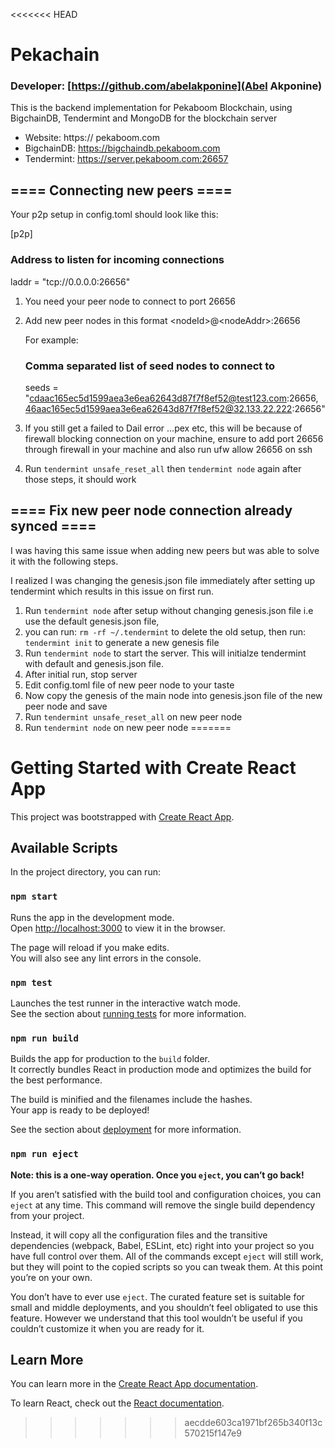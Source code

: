 <<<<<<< HEAD
# Pekachain
### Developer: [https://github.com/abelakponine](Abel Akponine)
This is the backend implementation for Pekaboom Blockchain, using BigchainDB, Tendermint and MongoDB for the blockchain server

- Website: https:// pekaboom.com
- BigchainDB: https://bigchaindb.pekaboom.com
- Tendermint: https://server.pekaboom.com:26657

## ==== Connecting new peers ====

Your p2p setup in config.toml should look like this:

[p2p]

### Address to listen for incoming connections
laddr = "tcp://0.0.0.0:26656"

 1. You need your peer node to connect to port 26656
 2. Add new peer nodes in this format &lt;nodeId&gt;@&lt;nodeAddr&gt;:26656

    For example:
    ### Comma separated list of seed nodes to connect to
    seeds = "cdaac165ec5d1599aea3e6ea62643d87f7f8ef52@test123.com:26656, 46aac165ec5d1599aea3e6ea62643d87f7f8ef52@32.133.22.222:26656"

 3. If you still get a failed to Dail error ...pex etc, this will be because of firewall blocking connection on your machine, ensure to add port 26656 through firewall in your machine and also run ufw allow 26656 on ssh

 4. Run <code>tendermint unsafe_reset_all</code> then <code>tendermint node</code> again after those steps, it should work

## ==== Fix new peer node connection already synced ====

I was having this same issue when adding new peers but was able to solve it with the following steps.

I realized I was changing the genesis.json file immediately after setting up tendermint which results in this issue on first run.

1. Run <code>tendermint node</code> after setup without changing genesis.json file i.e use the default genesis.json file,
2. you can run: <code>rm -rf ~/.tendermint</code> to delete the old setup, then run: <code>tendermint init</code> to generate a new genesis file
3. Run <code>tendermint node</code> to start the server. This will initialze tendermint with default and genesis.json file.
4. After initial run, stop server
5. Edit config.toml file of new peer node to your taste
6. Now copy the genesis of the main node into genesis.json file of the new peer node and save
7. Run <code>tendermint unsafe_reset_all</code> on new peer node
8. Run <code>tendermint node</code> on new peer node
=======
# Getting Started with Create React App

This project was bootstrapped with [Create React App](https://github.com/facebook/create-react-app).

## Available Scripts

In the project directory, you can run:

### `npm start`

Runs the app in the development mode.\
Open [http://localhost:3000](http://localhost:3000) to view it in the browser.

The page will reload if you make edits.\
You will also see any lint errors in the console.

### `npm test`

Launches the test runner in the interactive watch mode.\
See the section about [running tests](https://facebook.github.io/create-react-app/docs/running-tests) for more information.

### `npm run build`

Builds the app for production to the `build` folder.\
It correctly bundles React in production mode and optimizes the build for the best performance.

The build is minified and the filenames include the hashes.\
Your app is ready to be deployed!

See the section about [deployment](https://facebook.github.io/create-react-app/docs/deployment) for more information.

### `npm run eject`

**Note: this is a one-way operation. Once you `eject`, you can’t go back!**

If you aren’t satisfied with the build tool and configuration choices, you can `eject` at any time. This command will remove the single build dependency from your project.

Instead, it will copy all the configuration files and the transitive dependencies (webpack, Babel, ESLint, etc) right into your project so you have full control over them. All of the commands except `eject` will still work, but they will point to the copied scripts so you can tweak them. At this point you’re on your own.

You don’t have to ever use `eject`. The curated feature set is suitable for small and middle deployments, and you shouldn’t feel obligated to use this feature. However we understand that this tool wouldn’t be useful if you couldn’t customize it when you are ready for it.

## Learn More

You can learn more in the [Create React App documentation](https://facebook.github.io/create-react-app/docs/getting-started).

To learn React, check out the [React documentation](https://reactjs.org/).
>>>>>>> aecdde603ca1971bf265b340f13c570215f147e9
